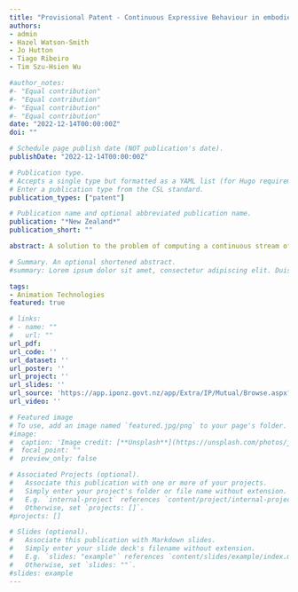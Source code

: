 ```yaml
---
title: "Provisional Patent - Continuous Expressive Behaviour in embodied agents"
authors:
- admin
- Hazel Watson-Smith
- Jo Hutton
- Tiago Ribeiro
- Tim Szu-Hsien Wu

#author_notes:
#- "Equal contribution"
#- "Equal contribution"
#- "Equal contribution"
#- "Equal contribution"
date: "2022-12-14T00:00:00Z"
doi: ""

# Schedule page publish date (NOT publication's date).
publishDate: "2022-12-14T00:00:00Z"

# Publication type.
# Accepts a single type but formatted as a YAML list (for Hugo requirements).
# Enter a publication type from the CSL standard.
publication_types: ["patent"]

# Publication name and optional abbreviated publication name.
publication: "*New Zealand*"
publication_short: ""

abstract: A solution to the problem of computing a continuous stream of motion that is adequate for expressive behaviour of 3D hyper realistic digital human, including social and communicative gestural performance. Advantageously, the resulting animation looks natural, and matches and may be synchronized with the spoken content to be delivered, without requiring a data-based approach or extensive labelling or training of an ML model.

# Summary. An optional shortened abstract.
#summary: Lorem ipsum dolor sit amet, consectetur adipiscing elit. Duis posuere tellus ac convallis placerat. Proin tincidunt magna sed ex sollicitudin condimentum.

tags:
- Animation Technologies
featured: true

# links:
# - name: ""
#   url: ""
url_pdf: 
url_code: ''
url_dataset: ''
url_poster: ''
url_project: ''
url_slides: ''
url_source: 'https://app.iponz.govt.nz/app/Extra/IP/Mutual/Browse.aspx?sid=638340868334099261'
url_video: ''

# Featured image
# To use, add an image named `featured.jpg/png` to your page's folder. 
#image:
#  caption: 'Image credit: [**Unsplash**](https://unsplash.com/photos/jdD8gXaTZsc)'
#  focal_point: ""
#  preview_only: false

# Associated Projects (optional).
#   Associate this publication with one or more of your projects.
#   Simply enter your project's folder or file name without extension.
#   E.g. `internal-project` references `content/project/internal-project/index.md`.
#   Otherwise, set `projects: []`.
#projects: []

# Slides (optional).
#   Associate this publication with Markdown slides.
#   Simply enter your slide deck's filename without extension.
#   E.g. `slides: "example"` references `content/slides/example/index.md`.
#   Otherwise, set `slides: ""`.
#slides: example
---
```


